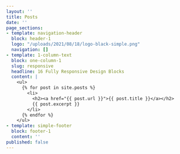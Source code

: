 ```yaml
---
layout: ''
title: Posts
date: ''
page_sections:
- template: navigation-header
  block: header-1
  logo: "/uploads/2021/08/18/logo-black-simple.png"
  navigation: []
- template: 1-column-text
  block: one-column-1
  slug: responsive
  headline: 16 Fully Responsive Design Blocks
  content: |
    <ul>
	  {% for post in site.posts %}
	    <li>
	      <h2><a href="{{ post.url }}">{{ post.title }}</a></h2>
	      {{ post.excerpt }}
	    </li>
	  {% endfor %}
	</ul>
- template: simple-footer
  block: footer-1
  content: ''
published: false
---
```

